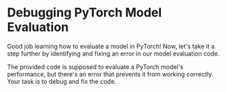 # Debugging PyTorch Model Evaluation

Good job learning how to evaluate a model in PyTorch! Now, let's take it a step further by identifying and fixing an error in our model evaluation code.

The provided code is supposed to evaluate a PyTorch model's performance, but there's an error that prevents it from working correctly. Your task is to debug and fix the code.